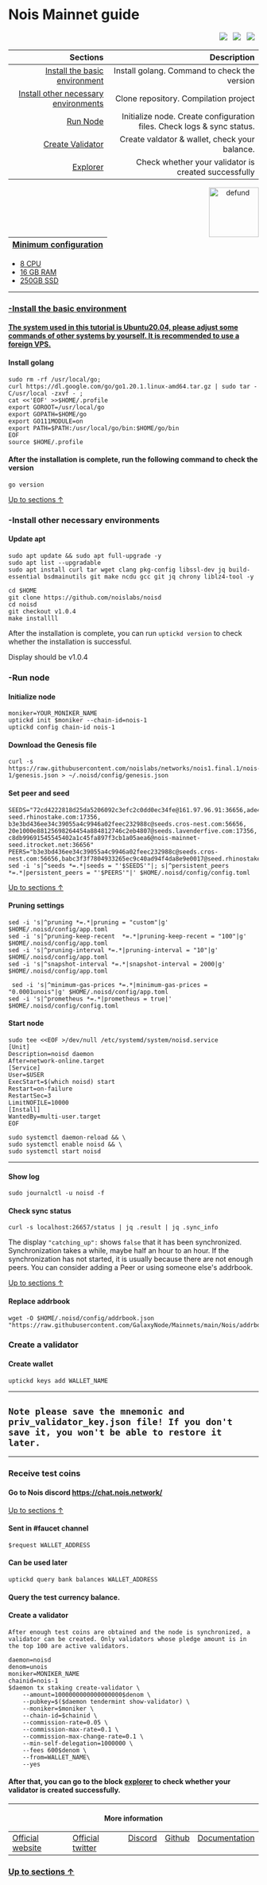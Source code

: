 <a id="anchor"></a>
# Nois Mainnet guide



<p align="right">
  <a href="https://chat.nois.network/"><img src="https://img.shields.io/badge/Discord-7289DA?style=for-the-badge&logo=discord&logoColor=white" /></a> &nbsp;
  <a href="https://twitter.com/NoisRNG"><img src="https://img.shields.io/badge/Twitter-1DA1F2?style=for-the-badge&logo=twitter&logoColor=white" /></a> &nbsp;
  <a href="https://docs.nois.network/"><img src="https://img.shields.io/badge/Medium-12100E?style=for-the-badge&logo=medium&logoColor=white" /></a> &nbsp;
</p>

|Sections|Description|
|-----------------------:|------------------------------------------:|
| [Install the basic environment](#go) | Install golang. Command to check the version|
| [Install other necessary environments](#necessary) | Clone repository. Compilation project |
| [Run Node](#run) |  Initialize node. Create configuration files. Check logs & sync status. |
| [Create Validator](#validator) |  Create valdator & wallet, check your balance. |
| <a href="https://explorer.mcbnode.online/nois-mainnet" target="_explorer">Explorer</a> |  Check whether your validator is created successfully |


 <p align="center"><a href="https://docs.nois.network/"><img align="right"width="100px"alt="defund" src="https://i.ibb.co/pzmbJ6y/nm-I7-Yi-Mb-400x400.jpg"></p</a>

| Minimum configuration                                                                                |
|------------------------------------------------------------------------------------------------------|
- 8 CPU                                                                                                
- 16 GB RAM
- 250GB SSD                                                                                            

--- 
### -Install the basic environment
#### The system used in this tutorial is Ubuntu20.04, please adjust some commands of other systems by yourself. It is recommended to use a foreign VPS.
<a id="go"></a>
#### Install golang
```
sudo rm -rf /usr/local/go;
curl https://dl.google.com/go/go1.20.1.linux-amd64.tar.gz | sudo tar -C/usr/local -zxvf - ;
cat <<'EOF' >>$HOME/.profile
export GOROOT=/usr/local/go
export GOPATH=$HOME/go
export GO111MODULE=on
export PATH=$PATH:/usr/local/go/bin:$HOME/go/bin
EOF
source $HOME/.profile
```
#### After the installation is complete, run the following command to check the version

```
go version
```
<a id="necessary"></a>
[Up to sections ↑](#anchor)
### -Install other necessary environments

#### Update apt
```
sudo apt update && sudo apt full-upgrade -y
sudo apt list --upgradable
sudo apt install curl tar wget clang pkg-config libssl-dev jq build-essential bsdmainutils git make ncdu gcc git jq chrony liblz4-tool -y
```

```
cd $HOME
git clone https://github.com/noislabs/noisd
cd noisd
git checkout v1.0.4
make installll
```
After the installation is complete, you can run `uptickd version` to check whether the installation is successful.

Display should be v1.0.4
<a id="run"></a>
### -Run node

#### Initialize node

```
moniker=YOUR_MONIKER_NAME
uptickd init $moniker --chain-id=nois-1
uptickd config chain-id nois-1
```

#### Download the Genesis file

```
curl -s https://raw.githubusercontent.com/noislabs/networks/nois1.final.1/nois-1/genesis.json > ~/.noisd/config/genesis.json
```

#### Set peer and seed

```
SEEDS="72cd4222818d25da5206092c3efc2c0dd0ec34fe@161.97.96.91:36656,ade4d8bc8cbe014af6ebdf3cb7b1e9ad36f412c0@seeds.polkachu.com:17356,babc3f3f7804933265ec9c40ad94f4da8e9e0017@testnet-seed.rhinostake.com:17356, b3e3bd436ee34c39055a4c9946a02feec232988c@seeds.cros-nest.com:56656, 20e1000e88125698264454a884812746c2eb4807@seeds.lavenderfive.com:17356, c8db99691545545402a1c45fa897f3cb1a05aea6@nois-mainnet-seed.itrocket.net:36656"
PEERS="b3e3bd436ee34c39055a4c9946a02feec232988c@seeds.cros-nest.com:56656,babc3f3f7804933265ec9c40ad94f4da8e9e0017@seed.rhinostake.com:17356,ade4d8bc8cbe014af6ebdf3cb7b1e9ad36f412c0@seeds.polkachu.com:17356,72cd4222818d25da5206092c3efc2c0dd0ec34fe@161.97.96.91:36656,20e1000e88125698264454a884812746c2eb4807@seeds.lavenderfive.com:17356"
sed -i 's|^seeds *=.*|seeds = "'$SEEDS'"|; s|^persistent_peers *=.*|persistent_peers = "'$PEERS'"|' $HOME/.noisd/config/config.toml
```
[Up to sections ↑](#anchor)

#### Pruning settings
```
sed -i 's|^pruning *=.*|pruning = "custom"|g' $HOME/.noisd/config/app.toml
sed -i 's|^pruning-keep-recent  *=.*|pruning-keep-recent = "100"|g' $HOME/.noisd/config/app.toml
sed -i 's|^pruning-interval *=.*|pruning-interval = "10"|g' $HOME/.noisd/config/app.toml
sed -i 's|^snapshot-interval *=.*|snapshot-interval = 2000|g' $HOME/.noisd/config/app.toml
  
 sed -i 's|^minimum-gas-prices *=.*|minimum-gas-prices = "0.0001unois"|g' $HOME/.noisd/config/app.toml
sed -i 's|^prometheus *=.*|prometheus = true|' $HOME/.noisd/config/config.toml
```
#### Start node 
```
sudo tee <<EOF >/dev/null /etc/systemd/system/noisd.service
[Unit]
Description=noisd daemon
After=network-online.target
[Service]
User=$USER
ExecStart=$(which noisd) start
Restart=on-failure
RestartSec=3
LimitNOFILE=10000
[Install]
WantedBy=multi-user.target
EOF
```
```
sudo systemctl daemon-reload && \
sudo systemctl enable noisd && \
sudo systemctl start noisd 
```
___

#### Show log
```
sudo journalctl -u noisd -f
```
#### Check sync status
```
curl -s localhost:26657/status | jq .result | jq .sync_info
```
The display `"catching_up":` shows `false` that it has been synchronized. Synchronization takes a while, maybe half an hour to an hour. If the synchronization has not started, it is usually because there are not enough peers. You can consider adding a Peer or using someone else's addrbook.

[Up to sections ↑](#anchor)
#### Replace addrbook
```
wget -O $HOME/.noisd/config/addrbook.json "https://raw.githubusercontent.com/GalaxyNode/Mainnets/main/Nois/addrbook.json"
```
<a id="validator"></a>
### Create a validator
#### Create wallet
```
uptickd keys add WALLET_NAME
```
----
## `Note please save the mnemonic and priv_validator_key.json file! If you don't save it, you won't be able to restore it later.`
----
### Receive test coins
#### Go to Nois discord https://chat.nois.network/
[Up to sections ↑](#anchor)
#### Sent in #faucet channel
```
$request WALLET_ADDRESS
```
#### Can be used later
```
uptickd query bank balances WALLET_ADDRESS
```
#### Query the test currency balance.
#### Create a validator
`After enough test coins are obtained and the node is synchronized, a validator can be created. Only validators whose pledge amount is in the top 100 are active validators.`
```
daemon=noisd
denom=unois
moniker=MONIKER_NAME
chainid=nois-1
$daemon tx staking create-validator \
    --amount=1000000000000000000$denom \
    --pubkey=$($daemon tendermint show-validator) \
    --moniker=$moniker \
    --chain-id=$chainid \
    --commission-rate=0.05 \
    --commission-max-rate=0.1 \
    --commission-max-change-rate=0.1 \
    --min-self-delegation=1000000 \
    --fees 600$denom \
    --from=WALLET_NAME\
    --yes
```

#### After that, you can go to the block [explorer](https://explorer.mcbnode.online/nois-mainnet) to check whether your validator is created successfully.
----

  <h4 align="center"> More information </h4>
  
<table width="400px" align="center">
    <tbody>
        <tr valign="top">
          <td>
            <a href="https://nois.network/" target="site">Official website</a> </td>
          <td><a href="https://twitter.com/NoisRNG" target="twitt">Official twitter</a> </td> 
          <td><a href="https://chat.nois.network/" target="discord">Discord</a></td> 
          <td><a href="https://github.com/noislabs" target="git">Github</a> </td>
          <td><a href="https://docs.nois.network/" target="doc">Documentation</a></td>   </tr>
    </tbody>
</table> 


### [Up to sections ↑](#anchor)



